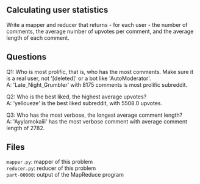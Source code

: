 ## Calculating user statistics
Write a mapper and reducer that returns - for each user - the number of comments, the average number of upvotes per comment, and the average length of each comment.

## Questions
Q1: Who is most prolific, that is, who has the most comments.  Make sure it is a real user, not '[deleted]' or a bot like 'AutoModerator'.  
A: 'Late_Night_Grumbler' with 8175 comments is most prolific subreddit.

Q2: Who is the best liked, the highest average upvotes?  
A: 'yelloueze' is the best liked subreddit, with 5508.0 upvotes.

Q3: Who has the most verbose, the longest average comment length?  
A: 'Ayylamokaiii' has the most verbose comment with average comment length of 2782.

## Files
`mapper.py`: mapper of this problem  
`reducer.py`: reducer of this problem  
`part-00000`: output of the MapReduce program
